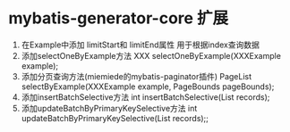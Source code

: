 # mybatis-generator-core 扩展

1. 在Example中添加 limitStart和 limitEnd属性 用于根据index查询数据
2. 添加selectOneByExample方法 XXX selectOneByExample(XXXExample example);
3. 添加分页查询方法(miemiede的mybatis-paginator插件) 
   PageList<XXX> selectByExample(XXXExample example, PageBounds pageBounds);   
4. 添加insertBatchSelective方法 int insertBatchSelective(List<XXX> records);
5. 添加updateBatchByPrimaryKeySelective方法  int updateBatchByPrimaryKeySelective(List<XXX> records);;
